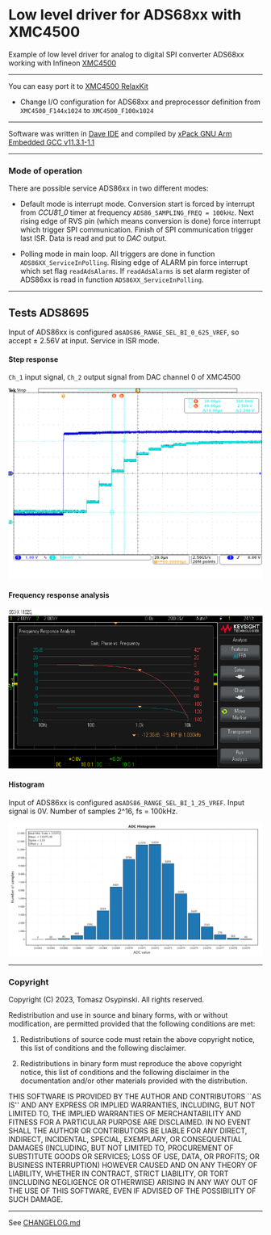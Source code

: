 # Low level driver for ADS68xx with XMC4500

Example of low level driver for analog to digital SPI converter ADS68xx working with
Infineon [XMC4500][xmc4500]

---

You can easy port it to [XMC4500 RelaxKit][xmc4500_kit]
- Change I/O configuration for ADS68xx and preprocessor definition from `XMC4500_F144x1024` to `XMC4500_F100x1024` 

---

Software was written in [Dave IDE][dave_ide] and compiled by [xPack GNU Arm Embedded GCC v11.3.1-1.1][xpack]

---

### Mode of operation

There are possible service ADS86xx in two different modes:

- Default mode is interrupt mode.
Conversion start is forced by interrupt from *CCU81_0* timer at frequency `ADS86_SAMPLING_FREQ = 100kHz`.
Next rising edge of RVS pin (which means conversion is done) force interrupt which trigger SPI communication.
Finish of SPI communication trigger last ISR. Data is read and put to *DAC* output.

- Polling mode in main loop.
All triggers are done in function `ADS86XX_ServiceInPolling`.
Rising edge of ALARM pin force interrupt which set flag `readAdsAlarms`.
If `readAdsAlarms` is set alarm register of ADS86xx is read in function `ADS86XX_ServiceInPolling`.

---

## Tests ADS8695

Input of ADS86xx is configured as`ADS86_RANGE_SEL_BI_0_625_VREF`, so accept ± 2.56V at input. Service in ISR mode.

#### Step response

`Ch_1` input signal, `Ch_2` output signal from DAC channel 0 of XMC4500

<p align="center"> <img src="./img/step.png"> </p>

#### Frequency response analysis

<p align="center"> <img src="./img/fra.png"> </p>

#### Histogram

Input of ADS86xx is configured as`ADS86_RANGE_SEL_BI_1_25_VREF`. Input signal is 0V.
Number of samples 2^16, fs = 100kHz.

<p align="center"> <img src="./img/Histogram_BI_1_25_VREF.png"> </p>

---

### Copyright

Copyright (C) 2023, Tomasz Osypinski. All rights reserved.

Redistribution and use in source and binary forms, with or without
modification, are permitted provided that the following conditions
are met:

1. Redistributions of source code must retain the above copyright
  notice, this list of conditions and the following disclaimer.

2. Redistributions in binary form must reproduce the above copyright
  notice, this list of conditions and the following disclaimer in the
  documentation and/or other materials provided with the distribution.

THIS SOFTWARE IS PROVIDED BY THE AUTHOR AND CONTRIBUTORS ``AS IS'' AND
ANY EXPRESS OR IMPLIED WARRANTIES, INCLUDING, BUT NOT LIMITED TO, THE
IMPLIED WARRANTIES OF MERCHANTABILITY AND FITNESS FOR A PARTICULAR PURPOSE
ARE DISCLAIMED.  IN NO EVENT SHALL THE AUTHOR OR CONTRIBUTORS BE LIABLE
FOR ANY DIRECT, INDIRECT, INCIDENTAL, SPECIAL, EXEMPLARY, OR CONSEQUENTIAL
DAMAGES (INCLUDING, BUT NOT LIMITED TO, PROCUREMENT OF SUBSTITUTE GOODS
OR SERVICES; LOSS OF USE, DATA, OR PROFITS; OR BUSINESS INTERRUPTION)
HOWEVER CAUSED AND ON ANY THEORY OF LIABILITY, WHETHER IN CONTRACT, STRICT
LIABILITY, OR TORT (INCLUDING NEGLIGENCE OR OTHERWISE) ARISING IN ANY WAY
OUT OF THE USE OF THIS SOFTWARE, EVEN IF ADVISED OF THE POSSIBILITY OF
SUCH DAMAGE.

---
See [CHANGELOG.md](./CHANGELOG.md)

[xmc4500]: https://www.infineon.com/cms/en/product/microcontroller/32-bit-industrial-microcontroller-based-on-arm-cortex-m/32-bit-xmc4000-industrial-microcontroller-arm-cortex-m4/xmc4500/#!designsupport
[xmc4500_kit]: https://www.infineon.com/cms/en/product/evaluation-boards/kit_xmc45_relax_lite_v1/
[dave_ide]: https://softwaretools.infineon.com/tools/com.ifx.tb.tool.daveide
[xpack]: https://github.com/xpack-dev-tools/arm-none-eabi-gcc-xpack/releases